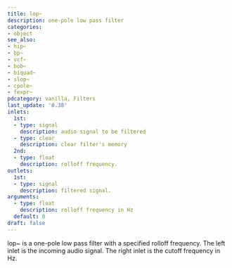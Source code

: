 ```yaml
---
title: lop~
description: one-pole low pass filter
categories:
- object
see_also:
- hip~
- bp~
- vcf~
- bob~
- biquad~
- slop~
- cpole~
- fexpr~
pdcategory: vanilla, Filters
last_update: '0.38'
inlets:
  1st:
  - type: signal
    description: audio signal to be filtered
  - type: clear
    description: clear filter's memory
  2nd:
  - type: float
    description: rolloff frequency.	
outlets:
  1st:
  - type: signal
    description: filtered signal. 
arguments:
  - type: float
    description: rolloff frequency in Hz 
  default: 0
draft: false
---
```

lop~ is a one-pole low pass filter with a specified rolloff frequency. The left inlet is the incoming audio signal. The right inlet is the cutoff frequency in Hz.
